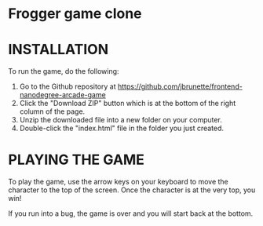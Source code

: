 Frogger game clone
=======================================

INSTALLATION
=======================================
To run the game, do the following:

1. Go to the Github repository at https://github.com/jbrunette/frontend-nanodegree-arcade-game
2. Click the "Download ZIP" button which is at the bottom of the right column of the page.
3. Unzip the downloaded file into a new folder on your computer.
4. Double-click the "index.html" file in the folder you just created.

PLAYING THE GAME
=======================================
To play the game, use the arrow keys on your keyboard to move the character to the top of the screen.
Once the character is at the very top, you win!

If you run into a bug, the game is over and you will start back at the bottom.